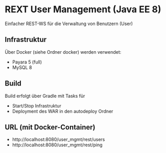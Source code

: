 # REXT User Management (Java EE 8)
Einfacher REST-WS für die Verwaltung von Benutzern (User)

## Infrastruktur
Über Docker (siehe Ordner docker) werden verwendet:
- Payara 5 (full)
- MySQL 8

## Build
Build erfolgt über Gradle mit Tasks für
- Start/Stop Infrastruktur
- Deployment des WAR in den autodeploy Ordner

## URL (mit Docker-Container)
- http://localhost:8080/user_mgmt/rest/users
- http://localhost:8080/user_mgmt/rest/ping

